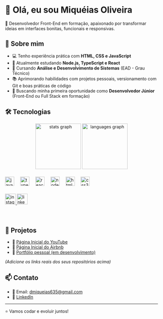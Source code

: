 # 👋 Olá, eu sou Miquéias Oliveira

🎯 Desenvolvedor Front-End em formação, apaixonado por transformar ideias em interfaces bonitas, funcionais e responsivas.

## 🚀 Sobre mim

- 💻 Tenho experiência prática com **HTML, CSS e JavaScript**
- 🧠 Atualmente estudando **Node.js, TypeScript e React**
- 🏫 Cursando **Análise e Desenvolvimento de Sistemas** (EAD - Grau Técnico)
- 📚 Aprimorando habilidades com projetos pessoais, versionamento com Git e boas práticas de código
- 🎯 Buscando minha primeira oportunidade como **Desenvolvedor Júnior** (Front-End ou Full Stack em formação)

## 🛠️ Tecnologias


<div align="center">
  <img src="https://github-readme-stats.vercel.app/api?username=miqueiasoliveira&hide_title=false&hide_rank=false&show_icons=true&include_all_commits=true&count_private=true&disable_animations=false&theme=dracula&locale=en&hide_border=false" height="150" alt="stats graph"  />
  <img src="https://github-readme-stats.vercel.app/api/top-langs?username=miqueiasoliveira&locale=en&hide_title=false&layout=compact&card_width=320&langs_count=5&theme=dracula&hide_border=false" height="150" alt="languages graph"  />
</div>

###


###

<div align="left">
  <img src="https://cdn.jsdelivr.net/gh/devicons/devicon/icons/javascript/javascript-original.svg" height="30" alt="javascript logo"  />
  <img width="12" />
  <img src="https://cdn.jsdelivr.net/gh/devicons/devicon/icons/typescript/typescript-original.svg" height="30" alt="typescript logo"  />
  <img width="12" />
  <img src="https://cdn.jsdelivr.net/gh/devicons/devicon/icons/react/react-original.svg" height="30" alt="react logo"  />
  <img width="12" />
  <img src="https://cdn.jsdelivr.net/gh/devicons/devicon/icons/nodejs/nodejs-original.svg" height="30" alt="nodejs logo"  />
  <img width="12" />
  <img src="https://cdn.jsdelivr.net/gh/devicons/devicon/icons/html5/html5-original.svg" height="30" alt="html5 logo"  />
  <img width="12" />
  <img src="https://cdn.jsdelivr.net/gh/devicons/devicon/icons/css3/css3-original.svg" height="30" alt="css3 logo"  />
</div>

###

<div align="left">
  <a href="https://www.instagram.com/_mkdeveloper" target="_blank">
    <img src="https://img.shields.io/static/v1?message=Instagram&logo=instagram&label=&color=E4405F&logoColor=white&labelColor=&style=for-the-badge" height="35" alt="instagram logo"  />
  </a>
  <a href="https://www.linkedin.com/in/miqueias-oliveira" target="_blank">
    <img src="https://img.shields.io/static/v1?message=LinkedIn&logo=linkedin&label=&color=0077B5&logoColor=white&labelColor=&style=for-the-badge" height="35" alt="linkedin logo"  />
  </a>
</div>

###

<br clear="both">



## 📌 Projetos

- 🔹 [Página Inicial do YouTube](#)
- 🔹 [Página Inicial do Airbnb](https://github.com/mkdevelop3r/Clone-Airbnb.git)
- 🔹 [Portfólio pessoal (em desenvolvimento)](#)

*(Adicione os links reais dos seus repositórios acima)*

## 📫 Contato

- 📧 Email: dmiqueias635@gmail.com
- 💼 [LinkedIn](https://www.linkedin.com/in/miqueias-oliveira)

---

⭐ Vamos codar e evoluir juntos!
